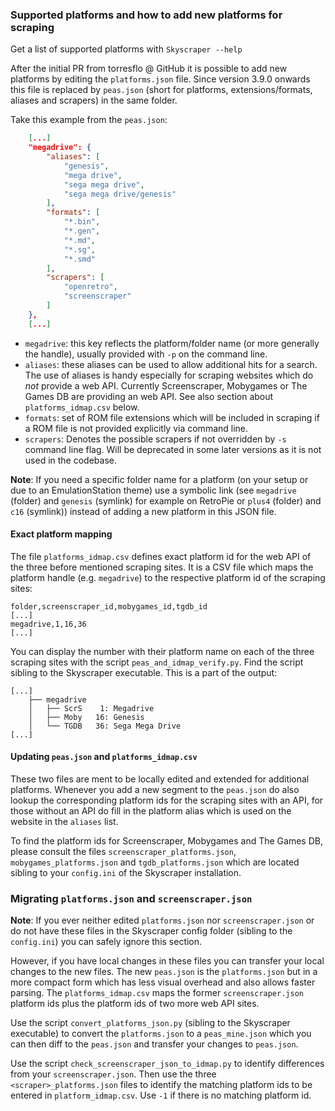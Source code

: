 ### Supported platforms and how to add new platforms for scraping

Get a list of supported platforms with `Skyscraper --help` 

After the initial PR from torresflo @ GitHub it is possible to add new platforms
by editing the `platforms.json` file. Since version 3.9.0 onwards this file is
replaced by `peas.json` (short for platforms, extensions/formats, aliases and
scrapers) in the same folder.

Take this example from the `peas.json`:
```json
    [...]
    "megadrive": {
        "aliases": [
            "genesis",
            "mega drive",
            "sega mega drive",
            "sega mega drive/genesis"
        ],
        "formats": [
            "*.bin",
            "*.gen",
            "*.md",
            "*.sg",
            "*.smd"
        ],
        "scrapers": [
            "openretro",
            "screenscraper"
        ]
    },
    [...]
```

- `megadrive`: this key reflects the platform/folder name (or more generally the
  handle), usually provided with `-p` on the command line.
- `aliases`: these aliases can be used to allow additional hits for a search.
  The use of aliases is handy especially for scraping websites which do _not_
  provide a web API. Currently Screenscraper, Mobygames or The Games DB are
  providing an web API. See also section about `platforms_idmap.csv` below.
- `formats`: set of ROM file extensions which will be included in scraping if
  a ROM file is not provided explicitly via command line.
- `scrapers`: Denotes the possible scrapers if not overridden by `-s` command
  line flag. Will be deprecated in some later versions as it is not used in the
  codebase.

**Note**: If you need a specific folder name for a platform (on your setup or
due to an EmulationStation theme) use a symbolic link (see `megadrive` (folder)
and `genesis` (symlink) for example on RetroPie or `plus4` (folder) and `c16`
(symlink)) instead of adding a new platform in this JSON file.

#### Exact platform mapping

The file `platforms_idmap.csv` defines exact platform id for the web API of the
three before mentioned scraping sites. It is a CSV file which maps the platform
handle (e.g. `megadrive`) to the respective platform id of the scraping sites:

```
folder,screenscraper_id,mobygames_id,tgdb_id
[...]
megadrive,1,16,36
[...]
```

You can display the number with their platform name on each of the three
scraping sites with the script `peas_and_idmap_verify.py`. Find the script
sibling to the Skyscraper executable. This is a part of the output:

```
[...]
    ├── megadrive
    │   ├── ScrS    1: Megadrive
    │   ├── Moby   16: Genesis
    │   └── TGDB   36: Sega Mega Drive
[...]
```

#### Updating `peas.json` and `platforms_idmap.csv`

These two files are ment to be locally edited and extended for additional
platforms. Whenever you add a new segment to the `peas.json` do also lookup the
corresponding platform ids for the scraping sites with an API, for those without
an API do fill in the platform alias which is used on the website in the
`aliases` list.

To find the platform ids for Screenscraper, Mobygames and The Games DB, please
consult the files `screenscraper_platforms.json`, `mobygames_platforms.json` and
`tgdb_platforms.json` which are located sibling to your `config.ini` of the
Skyscraper installation.

### Migrating `platforms.json` and `screenscraper.json`

**Note**: If you ever neither edited `platforms.json` nor `screenscraper.json`
or do not have these files in the Skyscraper config folder (sibling to the
`config.ini`) you can safely ignore this section.

However, if you have local changes in these files you can transfer your local
changes to the new files. The new `peas.json` is the `platforms.json` but in a
more compact form which has less visual overhead and also allows faster parsing.
The `platforms_idmap.csv` maps the former `screenscraper.json` platform ids plus
the platform ids of two more web API sites. 

Use the script `convert_platforms_json.py` (sibling to the Skyscraper
executable) to convert the `platforms.json` to a `peas_mine.json` which you can
then diff to the `peas.json` and transfer your changes to `peas.json`.

Use the script `check_screenscraper_json_to_idmap.py` to identify differences
from your `screenscraper.json`. Then use the three `<scraper>_platforms.json`
files to identify the matching platform ids to be entered in
`platform_idmap.csv`. Use `-1` if there is no matching platform id.

